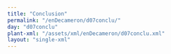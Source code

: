 ```yaml
---
title: "Conclusion"
permalink: "/enDecameron/d07conclu/"
day: "d07conclu"
plant-xml: "/assets/xml/enDecameron/d07conclu.xml"
layout: "single-xml"
---
```

